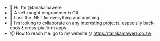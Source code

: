 - 👋 Hi, I’m @tanakamawere
- 👀 A self-taught programmer in C#
- 🌱 I use the .NET for everything and anything.
- 💞️ I’m looking to collaborate on any interesting projects, especially back-ends & cross-platform apps. 
- 📫 How to reach me: go to my website @ https://tanakamawere.co.zw
